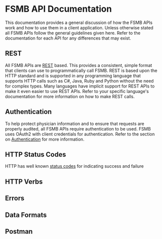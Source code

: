 # FSMB API Documentation

This documentation provides a general discussion of how the FSMB APIs work and how to use them in a client application. Unless otherwise stated all FSMB APIs follow the general guidelines given here. Refer to the documentation for each API for any differences that may exist.

## REST

All FSMB APIs are [REST](https://en.wikipedia.org/wiki/Representational_state_transfer) based. This provides a consistent, simple format that clients can use to programmatically call FSMB. REST is based upon the HTTP standard and is supported in any programming language that supports HTTP calls such as C#, Java, Ruby and Python without the need for complex types. Many languages have implicit support for REST APIs to make it even easier to use REST APIs. Refer to your specific language's documentation for more information on how to make REST calls.

## Authentication

To help protect physician information and to ensure that requests are properly audited, all FSMB APIs require authentication to be used.  FSMB uses OAuth2 with client credentials for authentication. Refer to the section on [Authentication](docs/authentication.md) for more information.

## HTTP Status Codes

HTTP has well known [status codes](https://www.w3.org/Protocols/rfc2616/rfc2616-sec10.html) for indicating success and failure 

## HTTP Verbs

## Errors

## Data Formats

## Postman

## 



